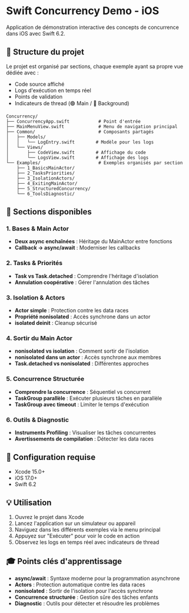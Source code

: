 # Swift Concurrency Demo - iOS

Application de démonstration interactive des concepts de concurrence dans iOS avec Swift 6.2.

## 🎯 Structure du projet

Le projet est organisé par sections, chaque exemple ayant sa propre vue dédiée avec :
- Code source affiché
- Logs d'exécution en temps réel
- Points de validation
- Indicateurs de thread (🟢 Main / 🔴 Background)

```
Concurrency/
├── ConcurrencyApp.swift           # Point d'entrée
├── MainMenuView.swift             # Menu de navigation principal
├── Common/                        # Composants partagés
│   ├── Models/
│   │   └── LogEntry.swift        # Modèle pour les logs
│   └── Views/
│       ├── CodeView.swift        # Affichage du code
│       └── LogsView.swift        # Affichage des logs
└── Examples/                      # Exemples organisés par section
    ├── 1_BasicsMainActor/
    ├── 2_TasksPriorities/
    ├── 3_IsolationActors/
    ├── 4_ExitingMainActor/
    ├── 5_StructuredConcurrency/
    └── 6_ToolsDiagnostic/
```

## 📱 Sections disponibles

### 1. Bases & Main Actor
- **Deux async enchaînées** : Héritage du MainActor entre fonctions
- **Callback → async/await** : Moderniser les callbacks

### 2. Tasks & Priorités
- **Task vs Task.detached** : Comprendre l'héritage d'isolation
- **Annulation coopérative** : Gérer l'annulation des tâches

### 3. Isolation & Actors
- **Actor simple** : Protection contre les data races
- **Propriété nonisolated** : Accès synchrone dans un actor
- **isolated deinit** : Cleanup sécurisé

### 4. Sortir du Main Actor
- **nonisolated vs isolation** : Comment sortir de l'isolation
- **nonisolated dans un actor** : Accès synchrone aux membres
- **Task.detached vs nonisolated** : Différentes approches

### 5. Concurrence Structurée
- **Comprendre la concurrence** : Séquentiel vs concurrent
- **TaskGroup parallèle** : Exécuter plusieurs tâches en parallèle
- **TaskGroup avec timeout** : Limiter le temps d'exécution

### 6. Outils & Diagnostic
- **Instruments Profiling** : Visualiser les tâches concurrentes
- **Avertissements de compilation** : Détecter les data races

## 🚀 Configuration requise

- Xcode 15.0+
- iOS 17.0+
- Swift 6.2

## 💡 Utilisation

1. Ouvrez le projet dans Xcode
2. Lancez l'application sur un simulateur ou appareil
3. Naviguez dans les différents exemples via le menu principal
4. Appuyez sur "Exécuter" pour voir le code en action
5. Observez les logs en temps réel avec indicateurs de thread

## 🎓 Points clés d'apprentissage

- **async/await** : Syntaxe moderne pour la programmation asynchrone
- **Actors** : Protection automatique contre les data races
- **nonisolated** : Sortir de l'isolation pour l'accès synchrone
- **Concurrence structurée** : Gestion sûre des tâches enfants
- **Diagnostic** : Outils pour détecter et résoudre les problèmes